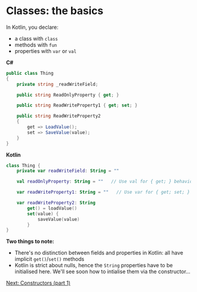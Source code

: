 # Classes: the basics
In Kotlin, you declare:
* a class with `class`
* methods with `fun`
* properties with `var` or `val`

**C#**
```csharp
public class Thing
{
    private string _readWriteField;

    public string ReadOnlyProperty { get; }

    public string ReadWriteProperty1 { get; set; }

    public string ReadWriteProperty2
    {
        get => LoadValue();
        set => SaveValue(value);
    }
}
```

**Kotlin**
```kotlin
class Thing {
    private var readWriteField: String = ""

    val readOnlyProperty: String = ""   // Use val for { get; } behaviour

    var readWriteProperty1: String = ""   // Use var for { get; set; } behaviour

    var readWriteProperty2: String
        get() = loadValue()
        set(value) {
            saveValue(value)
        }
}
```

**Two things to note:**

* There's no distinction between fields and properties in Kotlin: all have implicit `get()`/`set()` methods
* Kotlin is strict about nulls, hence the `String` properties have to be initialised here. We'll see soon how to intialise them via the constructor...

[Next: Constructors (part 1)](03-02-constructors-part-1.md)
